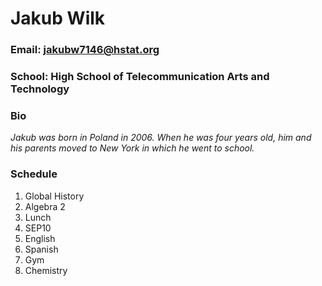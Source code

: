# Jakub Wilk
### Email: jakubw7146@hstat.org
### School: High School of Telecommunication Arts and Technology

### Bio

_Jakub was born in Poland in 2006. When he was four years old, him and his parents moved to New York in which he went to school._

### Schedule

<ol>
  <li>Global History</li>
  <li>Algebra 2</li>
  <li>Lunch</li>
  <li>SEP10</li>
  <li>English</li>
  <li>Spanish</li>
  <li>Gym</li>
  <li>Chemistry</li>
</ol>